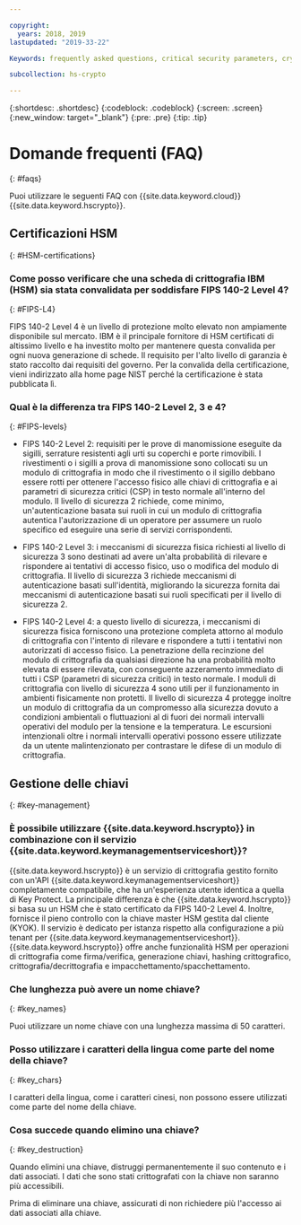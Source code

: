 ```yaml
---

copyright:
  years: 2018, 2019
lastupdated: "2019-33-22"

Keywords: frequently asked questions, critical security parameters, cryptographic module, Security Level

subcollection: hs-crypto

---
```


{:shortdesc: .shortdesc}
{:codeblock: .codeblock}
{:screen: .screen}
{:new_window: target="_blank"}
{:pre: .pre}
{:tip: .tip}

# Domande frequenti (FAQ)
{: #faqs}

Puoi utilizzare le seguenti FAQ con {{site.data.keyword.cloud}} {{site.data.keyword.hscrypto}}.

## Certificazioni HSM
{: #HSM-certifications}

### Come posso verificare che una scheda di crittografia IBM (HSM) sia stata convalidata per soddisfare FIPS 140-2 Level 4?
{: #FIPS-L4}

FIPS 140-2 Level 4 è un livello di protezione molto elevato non ampiamente disponibile sul mercato. IBM è il principale fornitore di HSM certificati di altissimo livello e ha investito molto per mantenere questa convalida per ogni nuova generazione di schede. Il requisito per l'alto livello di garanzia è stato raccolto dai requisiti del governo. Per la convalida della certificazione, vieni indirizzato alla home page NIST perché la certificazione è stata pubblicata lì. 

### Qual è la differenza tra FIPS 140-2 Level 2, 3 e 4?
{: #FIPS-levels}

* FIPS 140-2 Level 2: requisiti per le prove di manomissione eseguite da sigilli, serrature resistenti agli urti su coperchi e porte rimovibili. I rivestimenti o i sigilli a prova di manomissione sono collocati su un modulo di crittografia in modo che il rivestimento o il sigillo debbano essere rotti per ottenere l'accesso fisico alle chiavi di crittografia e ai parametri di sicurezza critici (CSP) in testo normale all'interno del modulo. Il livello di sicurezza 2 richiede, come minimo, un'autenticazione basata sui ruoli in cui un modulo di crittografia autentica l'autorizzazione di un operatore per assumere un ruolo specifico ed eseguire una serie di servizi corrispondenti.
 
* FIPS 140-2 Level 3: i meccanismi di sicurezza fisica richiesti al livello di sicurezza 3 sono destinati ad avere un'alta probabilità di rilevare e rispondere ai tentativi di accesso fisico, uso o modifica del modulo di crittografia. Il livello di sicurezza 3 richiede meccanismi di autenticazione basati sull'identità, migliorando la sicurezza fornita dai meccanismi di autenticazione basati sui ruoli specificati per il livello di sicurezza 2.  

* FIPS 140-2 Level 4: a questo livello di sicurezza, i meccanismi di sicurezza fisica forniscono una protezione completa attorno al modulo di crittografia con l'intento di rilevare e rispondere a tutti i tentativi non autorizzati di accesso fisico. La penetrazione della recinzione del modulo di crittografia da qualsiasi direzione ha una probabilità molto elevata di essere rilevata, con conseguente azzeramento immediato di tutti i CSP (parametri di sicurezza critici) in testo normale. I moduli di crittografia con livello di sicurezza 4 sono utili per il funzionamento in ambienti fisicamente non protetti. Il livello di sicurezza 4 protegge inoltre un modulo di crittografia da un compromesso alla sicurezza dovuto a condizioni ambientali o fluttuazioni al di fuori dei normali intervalli operativi del modulo per la tensione e la temperatura. Le escursioni intenzionali oltre i normali intervalli operativi possono essere utilizzate da un utente malintenzionato per contrastare le difese di un modulo di crittografia.   

## Gestione delle chiavi
{: #key-management}

### È possibile utilizzare {{site.data.keyword.hscrypto}} in combinazione con il servizio {{site.data.keyword.keymanagementserviceshort}}?

 {{site.data.keyword.hscrypto}} è un servizio di crittografia gestito fornito con un'API {{site.data.keyword.keymanagementserviceshort}} completamente compatibile, che ha un'esperienza utente identica a quella di Key Protect. La principale differenza è che {{site.data.keyword.hscrypto}} si basa su un HSM che è stato certificato da FIPS 140-2 Level 4. Inoltre, fornisce il pieno controllo con la chiave master HSM gestita dal cliente (KYOK). Il servizio è dedicato per istanza rispetto alla configurazione a più tenant per {{site.data.keyword.keymanagementserviceshort}}. {{site.data.keyword.hscrypto}} offre anche funzionalità HSM per operazioni di crittografia come firma/verifica, generazione chiavi, hashing crittografico, crittografia/decrittografia e impacchettamento/spacchettamento. 

### Che lunghezza può avere un nome chiave?
{: #key_names}

Puoi utilizzare un nome chiave con una lunghezza massima di 50 caratteri.

### Posso utilizzare i caratteri della lingua come parte del nome della chiave?
{: #key_chars}

I caratteri della lingua, come i caratteri cinesi, non possono essere utilizzati come parte del nome della chiave.

### Cosa succede quando elimino una chiave?
{: #key_destruction}

Quando elimini una chiave, distruggi permanentemente il suo contenuto e i dati associati. I dati che sono stati crittografati con la chiave non saranno più accessibili.

Prima di eliminare una chiave, assicurati di non richiedere più l'accesso ai dati associati alla chiave.

<!-- ## Pricing
{: #pricing}

### Where can I find the detailed pricing information?
{: #pricing_info}

You can refer to the **Pricing** tab on the [{{site.data.keyword.hscrypto}} home page ![External link icon](../../icons/launch-glyph.svg "External link icon")](https://www.ibm.com/cloud/hyper-protect-crypto){: new_window} for details.

### Is there a pricing example I can refer to?
{: #pricing_example}

Here is one. If you have a requirement of 5000 keys to be crypto-processed, for high availability, you need to set up two crypto units. The amount is $3140 ($1570 per crypto unit) per month. The first 1,000,000 API calls are free of charge. However, if you perform 2,000,000 API calls per month, you will be charged additional $1 ($0.01 per 10,000 API calls over 1,000,000 API calls). In total, there will be a monthly charge of $3141 ($3140 for the crypto units and $1 for the additional API calls) for your service instance.

The following table contains the pricing details.

| Pricing components | Cost per month |
|-----|----------------|
| Crypto unit 1 | $1570 |
| Crypto unit 2 | $1570 |
| First 1,000,000 API calls | $0 |
| 1,000,000 additional API calls (10,000 API calls x 100) | $1 ($0.01 x 100) |
| End of month charge | $3141  |

*Table 1. Charge of two crypto units with a monthly API calls of 2,000,000* -->
